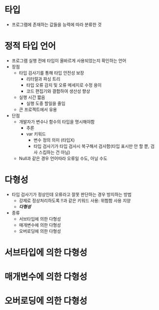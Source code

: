# 타입
- 프로그램에 존재하는 값들을 능력에 따라 분류한 것

# 정적 타입 언어
- 프로그램 실행 전에 타입이 올바르게 사용되었는지 확인하는 언어
- 장점
  - 타입 검사기를 통해 타입 안전성 보장
    - 리터럴과 파싱 트리
    - 타입 오류 감지 및 오류 메세지로 수정 용이
    - 코드 편집기와 결합하여 생산성 향상
  - 실행 시간 짧음
    - 실행 도중 할일을 줄임
  - 큰 프로젝트에서 유용
- 단점
  - 개발자가 변수나 함수의 타입을 명시해야함
    - 추론
    - var 키워드
      - 변수 정의 의미 (타입X)
      - 타입 검사기가 타입 검사시 복구해서 검사함(타입 표시만 안 할 뿐, 검사 스킵하는 건 아님)
  - Null과 같은 경우 언어따라 오류일 수도, 아닐 수도
 
# 다형성
- 타입 검사기가 정상인데 오류라고 잘못 판단하는 경우 방지하는 방법
  - 강제로 정상처리하도록 !!과 같은 키워드 사용: 위험함 사용 지양
  - ***다형성***
- 종류
  - 서브타입에 의한 다형성
  - 매개변수에 의한 다형성
  - 오버로딩에 의한 다형성

# 서브타입에 의한 다형성

# 매개변수에 의한 다형성

# 오버로딩에 의한 다형성
